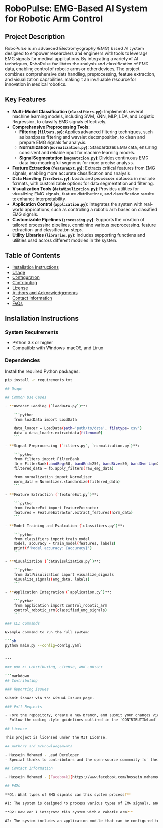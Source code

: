 # RoboPulse: EMG-Based AI System for Robotic Arm Control

## Project Description

RoboPulse is an advanced Electromyography (EMG) based AI system designed to empower researchers and engineers with tools to leverage EMG signals for medical applications. By integrating a variety of AI techniques, RoboPulse facilitates the analysis and classification of EMG data, enabling control of robotic arms or other devices. The project combines comprehensive data handling, preprocessing, feature extraction, and visualization capabilities, making it an invaluable resource for innovation in medical robotics.

## Key Features

- **Multi-Model Classification (`classifiers.py`)**: Implements several machine learning models, including SVM, KNN, MLP, LDA, and Logistic Regression, to classify EMG signals effectively.
- **Comprehensive Preprocessing Tools**:
  - **Filtering (`filters.py`)**: Applies advanced filtering techniques, such as bandpass filtering and wavelet decomposition, to clean and prepare EMG signals for analysis.
  - **Normalization (`normalization.py`)**: Standardizes EMG data, ensuring consistent and reliable input for machine learning models.
  - **Signal Segmentation (`sagmetation.py`)**: Divides continuous EMG data into meaningful segments for more precise analysis.
- **Feature Extraction (`featureExt.py`)**: Extracts critical features from EMG signals, enabling more accurate classification and analysis.
- **Data Handling (`loadData.py`)**: Loads and processes datasets in multiple formats, with customizable options for data segmentation and filtering.
- **Visualization Tools (`dataVisulization.py`)**: Provides utilities for visualizing EMG signals, feature distributions, and classification results to enhance interpretability.
- **Application Control (`application.py`)**: Integrates the system with real-world applications, such as controlling a robotic arm based on classified EMG signals.
- **Customizable Pipelines (`processing.py`)**: Supports the creation of tailored processing pipelines, combining various preprocessing, feature extraction, and classification steps.
- **Utility Libraries (`libraries.py`)**: Includes supporting functions and utilities used across different modules in the system.

## Table of Contents

- [Installation Instructions](#installation-instructions)
- [Usage](#usage)
- [Configuration](#configuration)
- [Contributing](#contributing)
- [License](#license)
- [Authors and Acknowledgements](#authors-and-acknowledgements)
- [Contact Information](#contact-information)
- [FAQs](#faqs)

## Installation Instructions

### System Requirements

- Python 3.8 or higher
- Compatible with Windows, macOS, and Linux

### Dependencies

Install the required Python packages:

```sh
pip install -r requirements.txt

## Usage

## Common Use Cases

- **Dataset Loading (`loadData.py`)**:

    ```python
    from loadData import LoadData

    data_loader = LoadData(path='path/to/data', filetype='csv')
    data = data_loader.extractdata(filenum=0)
    ```

- **Signal Preprocessing (`filters.py`, `normalization.py`)**:

    ```python
    from filters import FilterBank
    fb = FilterBank(bandBeg=50, bandEnd=250, bandSize=50, bandOverlap=20)
    filtered_data = fb.apply_filters(raw_emg_data)

    from normalization import Normalizer
    norm_data = Normalizer.standardize(filtered_data)
    ```

- **Feature Extraction (`featureExt.py`)**:

    ```python
    from featureExt import FeatureExtractor
    features = FeatureExtractor.extract_features(norm_data)
    ```

- **Model Training and Evaluation (`classifiers.py`)**:

    ```python
    from classifiers import train_model
    model, accuracy = train_model(features, labels)
    print(f'Model accuracy: {accuracy}')
    ```

- **Visualization (`dataVisulization.py`)**:

    ```python
    from dataVisulization import visualize_signals
    visualize_signals(emg_data, labels)
    ```

- **Application Integration (`application.py`)**:

    ```python
    from application import control_robotic_arm
    control_robotic_arm(classified_emg_signals)
    ```

### CLI Commands

Example command to run the full system:

```sh
python main.py --config=config.yaml


---

### Box 3: Contributing, License, and Contact

```markdown
## Contributing

### Reporting Issues

Submit issues via the GitHub Issues page.

### Pull Requests

- Fork the repository, create a new branch, and submit your changes via a pull request.
- Follow the coding style guidelines outlined in the `CONTRIBUTING.md` file.

## License

This project is licensed under the MIT License.

## Authors and Acknowledgements

- Hussein Mohamed - Lead Developer
- Special thanks to contributors and the open-source community for their support.

## Contact Information

- Hussein Mohamed - [Facebook](https://www.facebook.com/hussein.mohamed)

## FAQs

**Q1: What types of EMG signals can this system process?**

A1: The system is designed to process various types of EMG signals, and it includes customizable preprocessing and feature extraction pipelines to handle different datasets.

**Q2: How can I integrate this system with a robotic arm?**

A2: The system includes an application module that can be configured to send control commands to a robotic arm based on the classified EMG signals.
